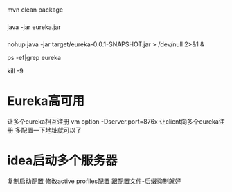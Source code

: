 ### 
mvn clean package

###
java -jar eureka.jar

###
nohup java -jar target/eureka-0.0.1-SNAPSHOT.jar > /dev/null 2>&1 &


ps -ef|grep eureka

kill -9 <port>


# Eureka高可用
让多个eureka相互注册
vm option 
    -Dserver.port=876x
让client向多个eureka注册 多配置一下地址就可以了

# idea启动多个服务器
复制启动配置 修改active profiles配置 跟配置文件-后缀抑制就好
